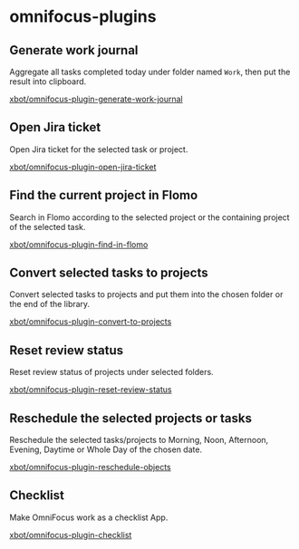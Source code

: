# omnifocus-plugins

## Generate work journal

Aggregate all tasks completed today under folder named `Work`, then put the result into clipboard.

[xbot/omnifocus-plugin-generate-work-journal](https://github.com/xbot/omnifocus-plugin-generate-work-journal)

## Open Jira ticket

Open Jira ticket for the selected task or project.

[xbot/omnifocus-plugin-open-jira-ticket](https://github.com/xbot/omnifocus-plugin-open-jira-ticket)

## Find the current project in Flomo

Search in Flomo according to the selected project or the containing project of the selected task.

[xbot/omnifocus-plugin-find-in-flomo](https://github.com/xbot/omnifocus-plugin-find-in-flomo)

## Convert selected tasks to projects

Convert selected tasks to projects and put them into the chosen folder or the end of the library.

[xbot/omnifocus-plugin-convert-to-projects](https://github.com/xbot/omnifocus-plugin-convert-to-projects)

## Reset review status

Reset review status of projects under selected folders.

[xbot/omnifocus-plugin-reset-review-status](https://github.com/xbot/omnifocus-plugin-reset-review-status)

## Reschedule the selected projects or tasks

Reschedule the selected tasks/projects to Morning, Noon, Afternoon, Evening, Daytime or Whole Day of the chosen date.

[xbot/omnifocus-plugin-reschedule-objects](https://github.com/xbot/omnifocus-plugin-reschedule-objects)

## Checklist

Make OmniFocus work as a checklist App.

[xbot/omnifocus-plugin-checklist](https://github.com/xbot/omnifocus-plugin-checklist)
